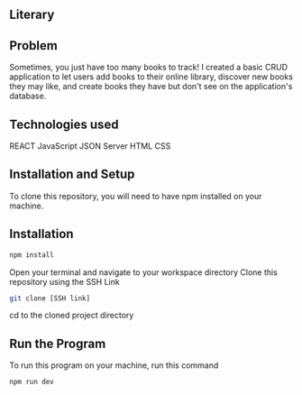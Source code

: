 ## Literary

## Problem
Sometimes, you just have too many books to track! I created a basic CRUD application to let users add books to their online library, discover new books they may like, and create books they have but don't see on the application's database.

## Technologies used
REACT
JavaScript
JSON Server
HTML
CSS


## Installation and Setup

To clone this repository, you will need to have npm installed on your machine.

## Installation
```bash
npm install
```
Open your terminal and navigate to your workspace directory
Clone this repository using the SSH Link
```bash
git clone [SSH link]
```
cd to the cloned project directory

## Run the Program
To run this program on your machine, run this command

```bash
npm run dev
```




